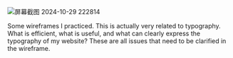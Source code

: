 
![屏幕截图 2024-10-29 222814](https://github.com/user-attachments/assets/cc97f844-8c54-41ff-8373-5cd3652f9d6c)

Some wireframes I practiced. This is actually very related to typography. What is efficient, what is useful, and what can clearly express the typography of my website? These are all issues that need to be clarified in the wireframe.